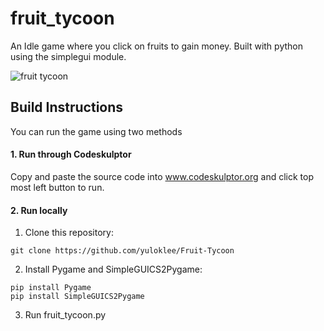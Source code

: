 # fruit_tycoon
An Idle game where you click on fruits to gain money. Built with python using the simplegui module.

![fruit tycoon](fruit.gif)

## Build Instructions
You can run the game using two methods

#### 1. **Run through Codeskulptor**
Copy and paste the source code into www.codeskulptor.org and click top most left button to run.

#### 2. **Run locally**
1. Clone this repository:
```
git clone https://github.com/yuloklee/Fruit-Tycoon
```

2. Install Pygame and SimpleGUICS2Pygame:

```
pip install Pygame
pip install SimpleGUICS2Pygame
```

3. Run fruit_tycoon.py
